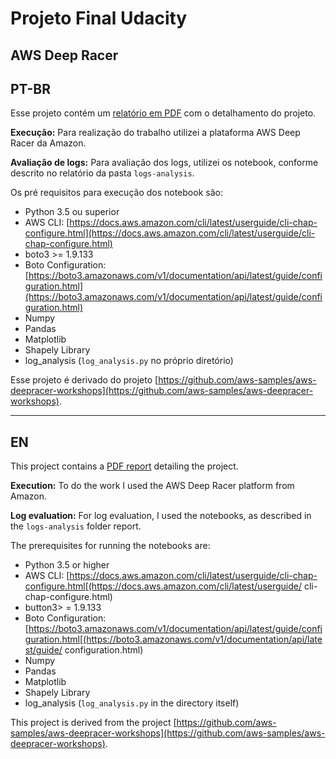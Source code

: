 # Projeto Final Udacity  
  
## AWS Deep Racer   


PT-BR
----
Esse  projeto contém um [relatório em PDF](https://github.com/cccadet/aws-deepracer-workshops/blob/master/aws-deepracer-workshops_capstone_report_Cristian_Santos_Final_en_rev00.pdf) com o detalhamento do projeto.

**Execução:** Para realização do trabalho utilizei a plataforma AWS Deep Racer da Amazon.

**Avaliação de logs:** Para avaliação dos logs, utilizei os notebook, conforme descrito no relatório da pasta `logs-analysis`.

Os pré requisitos para execução dos notebook são:
- Python 3.5 ou superior
- AWS CLI: [https://docs.aws.amazon.com/cli/latest/userguide/cli-chap-configure.html](https://docs.aws.amazon.com/cli/latest/userguide/cli-chap-configure.html)
- boto3 >= 1.9.133
- Boto Configuration: [https://boto3.amazonaws.com/v1/documentation/api/latest/guide/configuration.html](https://boto3.amazonaws.com/v1/documentation/api/latest/guide/configuration.html)
- Numpy
- Pandas
- Matplotlib
- Shapely Library
- log_analysis (`log_analysis.py` no próprio diretório)

Esse projeto é derivado do projeto [https://github.com/aws-samples/aws-deepracer-workshops](https://github.com/aws-samples/aws-deepracer-workshops).


----
EN
----
This project contains a [PDF report](https://github.com/cccadet/aws-deepracer-workshops/blob/master/aws-deepracer-workshops_capstone_report_Cristian_Santos_Final_en_rev00.pdf) detailing the project.

**Execution:** To do the work I used the AWS Deep Racer platform from Amazon.

**Log evaluation:** For log evaluation, I used the notebooks, as described in the `logs-analysis` folder report.

The prerequisites for running the notebooks are:
- Python 3.5 or higher
- AWS CLI: [https://docs.aws.amazon.com/cli/latest/userguide/cli-chap-configure.html[(https://docs.aws.amazon.com/cli/latest/userguide/ cli-chap-configure.html)
- button3> = 1.9.133
- Boto Configuration: [https://boto3.amazonaws.com/v1/documentation/api/latest/guide/configuration.html[(https://boto3.amazonaws.com/v1/documentation/api/latest/guide/ configuration.html)
- Numpy
- Pandas
- Matplotlib
- Shapely Library
- log_analysis (`log_analysis.py` in the directory itself)

This project is derived from the project [https://github.com/aws-samples/aws-deepracer-workshops](https://github.com/aws-samples/aws-deepracer-workshops).
<!--stackedit_data:
eyJoaXN0b3J5IjpbMTc2MzExMDQwNiwyNjI5NzA4OTZdfQ==
-->